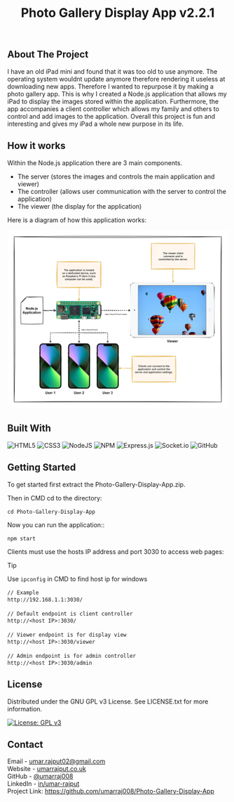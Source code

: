 <h1 align="center">Photo Gallery Display App v2.2.1</h1>
<br>

## About The Project

I have an old iPad mini and found that it was too old to use anymore. The operating system wouldnt update anymore therefore rendering it useless at downloading new apps. Therefore I wanted to repurpose it by making a photo gallery app. This is why I created a Node.js application that allows my iPad to display the images stored within the application. Furthermore, the app accompanies a client controller which allows my family and others to control and add images to the application. Overall this project is fun and interesting and gives my iPad a whole new purpose in its life.

## How it works
Within the Node.js application there are 3 main components.
- The server (stores the images and controls the main application and viewer)
- The controller (allows user communication with the server to control the application)
- The viewer (the display for the application)

Here is a diagram of how this application works:

![Diagram](https://github.com/umarraj008/Photo-Gallery-Display-App/blob/main/ProjectImages/diagram.png?raw=true)


## Built With

![HTML5](https://img.shields.io/badge/html5-%23E34F26.svg?style=for-the-badge&logo=html5&logoColor=white)
![CSS3](https://img.shields.io/badge/css3-%231572B6.svg?style=for-the-badge&logo=css3&logoColor=white)
![NodeJS](https://img.shields.io/badge/node.js-6DA55F?style=for-the-badge&logo=node.js&logoColor=white)
![NPM](https://img.shields.io/badge/NPM-%23CB3837.svg?style=for-the-badge&logo=npm&logoColor=white)
![Express.js](https://img.shields.io/badge/express.js-%23404d59.svg?style=for-the-badge&logo=express&logoColor=%2361DAFB)
![Socket.io](https://img.shields.io/badge/Socket.io-black?style=for-the-badge&logo=socket.io&badgeColor=010101)
![GitHub](https://img.shields.io/badge/github-%23121011.svg?style=for-the-badge&logo=github&logoColor=white)


## Getting Started

To get started first extract the Photo-Gallery-Display-App.zip.  

Then in CMD cd to the directory:
```
cd Photo-Gallery-Display-App
```
Now you can run the application::
```
npm start
```
Clients must use the hosts IP address and port 3030 to access web pages:

> [!TIP]
> Use `ipconfig` in CMD to find host ip for windows

```
// Example
http://192.168.1.1:3030/

// Default endpoint is client controller
http://<host IP>:3030/

// Viewer endpoint is for display view
http://<host IP>:3030/viewer

// Admin endpoint is for admin controller
http://<host IP>:3030/admin
```

<!-- ## Roadmap -->


## License

Distributed under the GNU GPL v3 License. See LICENSE.txt for more information.

[![License: GPL v3](https://img.shields.io/badge/License-GPLv3-blue.svg)](https://www.gnu.org/licenses/gpl-3.0)


## Contact

Email - umar.rajput02@gmail.com  
Website - [umarrajput.co.uk](umarrajput.co.uk)  
GitHub - [@umarraj008](https://github.com/umarraj008)  
LinkedIn - [in/umar-rajput](https://www.linkedin.com/in/umar-rajput/)   
Project Link: https://github.com/umarraj008/Photo-Gallery-Display-App
